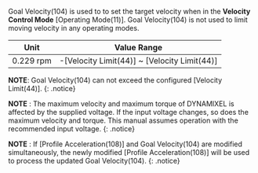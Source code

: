 Goal Velocity(104) is used to to set the target velocity when in the **Velocity Control Mode** [Operating Mode(11)]. Goal Velocity(104) is not used to limit moving velocity in any operating modes.

|   Unit    |                 Value Range                  |
|:---------:|:--------------------------------------------:|
| 0.229 rpm | -[Velocity Limit(44)] ~ [Velocity Limit(44)] |

**NOTE**: Goal Velocity(104) can not exceed the configured [Velocity Limit(44)].
{: .notice}

**NOTE** : The maximum velocity and maximum torque of DYNAMIXEL is affected by the supplied voltage. If the input voltage changes, so does the maximum velocity and torque. This manual assumes operation with the recommended input voltage.
{: .notice}

**NOTE** : If [Profile Acceleration(108)] and Goal Velocity(104) are modified simultaneously, the newly modified [Profile Acceleration(108)] will be used to process the updated Goal Velocity(104).
{: .notice}
